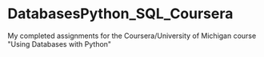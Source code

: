 # DatabasesPython_SQL_Coursera
My completed assignments for the Coursera/University of Michigan course "Using Databases with Python"

